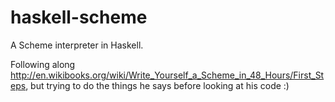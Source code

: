 haskell-scheme
==============

A Scheme interpreter in Haskell.

Following along http://en.wikibooks.org/wiki/Write_Yourself_a_Scheme_in_48_Hours/First_Steps, but trying to do the things he says before looking at his code :)
